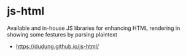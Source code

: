 # js-html
Available and in-house JS libraries for enhancing HTML rendering in showing some festures by parsing plaintext

+ https://dudung.github.io/js-html/
